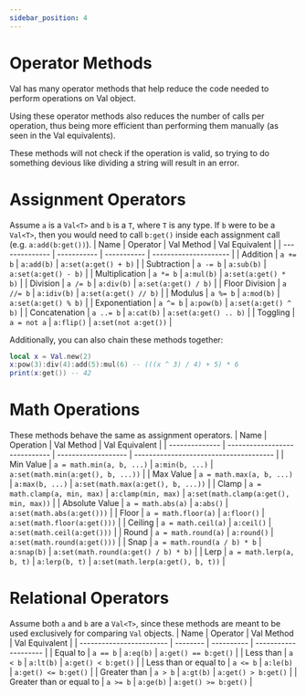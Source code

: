 ```yaml
---
sidebar_position: 4
---
```

# Operator Methods
Val has many operator methods that help reduce the code needed to perform operations on Val object.

Using these operator methods also reduces the number of calls per operation, thus being more efficient than performing them manually (as seen in the Val equivalents).

These methods will not check if the operation is valid, so trying to do something devious like dividing a string will result in an error.

# Assignment Operators
Assume `a` is a `Val<T>` and `b` is a `T`, where `T` is any type. If `b` were to be a `Val<T>`, then you would need to call `b:get()` inside each assignment call (e.g. `a:add(b:get())`).
| Name           | Operator    | Val Method  | Val Equivalent        |
| -------------- | ----------- | ----------- | --------------------- |
| Addition       | `a += b`    | `a:add(b)`  | `a:set(a:get() + b)`  |
| Subtraction    | `a -= b`    | `a:sub(b)`  | `a:set(a:get() - b)`  |
| Multiplication | `a *= b`    | `a:mul(b)`  | `a:set(a:get() * b)`  |
| Division       | `a /= b`    | `a:div(b)`  | `a:set(a:get() / b)`  |
| Floor Division | `a //= b`   | `a:idiv(b)` | `a:set(a:get() // b)` |
| Modulus        | `a %= b`    | `a:mod(b)`  | `a:set(a:get() % b)`  |
| Exponentiation | `a ^= b`    | `a:pow(b)`  | `a:set(a:get() ^ b)`  |
| Concatenation  | `a ..= b`   | `a:cat(b)`  | `a:set(a:get() .. b)` |
| Toggling       | `a = not a` | `a:flip()`  | `a:set(not a:get())`  |

Additionally, you can also chain these methods together:
```lua
local x = Val.new(2)
x:pow(3):div(4):add(5):mul(6) -- (((x ^ 3) / 4) + 5) * 6
print(x:get()) -- 42
```

# Math Operations
These methods behave the same as assignment operators.
| Name           | Operation                     | Val Method          | Val Equivalent                         |
| -------------- | ----------------------------- | ------------------- | -------------------------------------- |
| Min Value      | `a = math.min(a, b, ...)`     | `a:min(b, ...)`     | `a:set(math.min(a:get(), b, ...))`     |
| Max Value      | `a = math.max(a, b, ...)`     | `a:max(b, ...)`     | `a:set(math.max(a:get(), b, ...))`     |
| Clamp          | `a = math.clamp(a, min, max)` | `a:clamp(min, max)` | `a:set(math.clamp(a:get(), min, max))` |
| Absolute Value | `a = math.abs(a)`             | `a:abs()`           | `a:set(math.abs(a:get()))`             |
| Floor          | `a = math.floor(a)`           | `a:floor()`         | `a:set(math.floor(a:get()))`           |
| Ceiling        | `a = math.ceil(a)`            | `a:ceil()`          | `a:set(math.ceil(a:get()))`            |
| Round          | `a = math.round(a)`           | `a:round()`         | `a:set(math.round(a:get()))`           |
| Snap           | `a = math.round(a / b) * b`   | `a:snap(b)`         | `a:set(math.round(a:get() / b) * b)`   |
| Lerp           | `a = math.lerp(a, b, t)`      | `a:lerp(b, t)`      | `a:set(math.lerp(a:get(), b, t))`      |

# Relational Operators
Assume both `a` and `b` are a `Val<T>`, since these methods are meant to be used exclusively for comparing `Val` objects.
| Name                     | Operator | Val Method | Val Equivalent       |
| ------------------------ | -------- | ---------- | -------------------- |
| Equal to                 | `a == b` | `a:eq(b)`  | `a:get() == b:get()` |
| Less than                | `a < b`  | `a:lt(b)`  | `a:get() < b:get()`  |
| Less than or equal to    | `a <= b` | `a:le(b)`  | `a:get() <= b:get()` |
| Greater than             | `a > b`  | `a:gt(b)`  | `a:get() > b:get()`  |
| Greater than or equal to | `a >= b` | `a:ge(b)`  | `a:get() >= b:get()` |